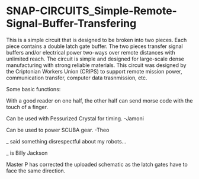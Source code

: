 # SNAP-CIRCUITS_Simple-Remote-Signal-Buffer-Transfering
This is a simple circuit that is designed to be broken into two pieces. Each piece contains a double latch gate buffer. The two pieces transfer signal buffers and/or electrical power two-ways over remote distances with unlimited reach. The circuit is simple and designed for large-scale dense manufacturing with strong reliable materials. This circuit was designed by the Criptonian Workers Union (CRIPS) to support remote mission power, communication transfer, computer data trasnmission, etc.

Some basic functions:

With a good reader on one half, the other half can send morse code with the touch of a finger.

Can be used with Pessurized Crystal for timing. -Jamoni

Can be used to power SCUBA gear. -Theo

_ said something disrespectful about my robots...

_ is Billy Jackson

Master P has corrected the uploaded schematic as the latch gates have to face the same direction.


